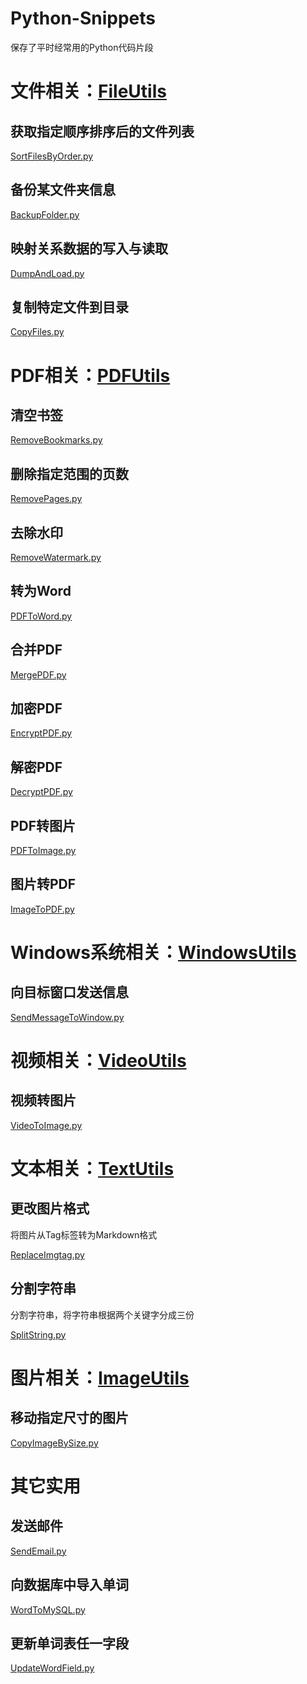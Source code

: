 # Python-Snippets

保存了平时经常用的Python代码片段



# 文件相关：[FileUtils](https://github.com/cestbonsuliu/Python-Snippets/blob/76904f4eb41efc73711c485e6bb966e3bfae83e6/Snippets/FileUtils)

## 获取指定顺序排序后的文件列表

[SortFilesByOrder.py](https://github.com/cestbonsuliu/Python-Snippets/blob/76904f4eb41efc73711c485e6bb966e3bfae83e6/Snippets/FileUtils/SortFilesByOrder.py)

## 备份某文件夹信息

[BackupFolder.py](https://github.com/cestbonsuliu/Python-Snippets/blob/4ab3b34586117fcb88eca6515cf48ccca63ff073/Snippets/FileUtils/BackupFolder.py)

## 映射关系数据的写入与读取

[DumpAndLoad.py](https://github.com/cestbonsuliu/Python-Snippets/blob/d27a7d9c4d39526a6241bccd5885212bab806839/Snippets/FileUtils/DumpAndLoad.py)


## 复制特定文件到目录

[CopyFiles.py](https://github.com/cestbonsuliu/Python-Snippets/blob/c933054a758e4d30cb71f35ebd6fd49687a59a26/Snippets/FileUtils/CopyFiles.py)

# PDF相关：[PDFUtils](https://github.com/cestbonsuliu/Python-Snippets/blob/fe45e7e28e2d05eca1f1952d87a76c87dc57fcea/Snippets/PDFUtils)

## 清空书签

[RemoveBookmarks.py](https://github.com/cestbonsuliu/Python-Snippets/blob/4f83513802c6b23a42936869d7648dda80184fe7/Snippets/PDFUtils/RemoveBookmarks.py)

## 删除指定范围的页数


[RemovePages.py](https://github.com/cestbonsuliu/Python-Snippets/blob/364abd18def83d3b37b81432a31112c4a6d1146d/Snippets/PDFUtils/RemovePages.py)


## 去除水印


[RemoveWatermark.py](https://github.com/cestbonsuliu/Python-Snippets/blob/2b735bb60a46c1ec47f398067c197d3133dddf54/Snippets/PDFUtils/RemoveWatermark.py)


## 转为Word

[PDFToWord.py](https://github.com/cestbonsuliu/Python-Snippets/blob/8b9f36a3e0816a10559857876ed86064b3f4b56e/Snippets/PDFUtils/PDFToWord.py)


## 合并PDF


[MergePDF.py](https://github.com/cestbonsuliu/Python-Snippets/blob/94dd3d56f568ae31d83ca7646ec8fe5e22120ab4/Snippets/PDFUtils/MergePDF.py)

## 加密PDF

[EncryptPDF.py](https://github.com/cestbonsuliu/Python-Snippets/blob/94dd3d56f568ae31d83ca7646ec8fe5e22120ab4/Snippets/PDFUtils/EncryptPDF.py)

## 解密PDF

[DecryptPDF.py](https://github.com/cestbonsuliu/Python-Snippets/blob/bc77c09bc6147e053ab007579c42cfcc314c3acd/Snippets/PDFUtils/DecryptPDF.py)


## PDF转图片

[PDFToImage.py](https://github.com/cestbonsuliu/Python-Snippets/blob/f9f01d5be3a953e20649ff8e4fa302efe2d87dfa/Snippets/PDFUtils/PDFToImage.py)


## 图片转PDF

[ImageToPDF.py](https://github.com/cestbonsuliu/Python-Snippets/blob/f9f01d5be3a953e20649ff8e4fa302efe2d87dfa/Snippets/PDFUtils/ImageToPDF.py)


# Windows系统相关：[WindowsUtils](https://github.com/cestbonsuliu/Python-Snippets/blob/c933054a758e4d30cb71f35ebd6fd49687a59a26/Snippets/WindowsUtils)

## 向目标窗口发送信息

[SendMessageToWindow.py](https://github.com/cestbonsuliu/Python-Snippets/blob/f23227148c2356399e9bc77533b65afa2781c539/Snippets/WindowsUtils/SendMessageToWindow.py)


# 视频相关：[VideoUtils](https://github.com/cestbonsuliu/Python-Snippets/blob/f9f01d5be3a953e20649ff8e4fa302efe2d87dfa/Snippets/VideoUtils)

## 视频转图片

[VideoToImage.py](https://github.com/cestbonsuliu/Python-Snippets/blob/f9f01d5be3a953e20649ff8e4fa302efe2d87dfa/Snippets/VideoUtils/VideoToImage.py)


# 文本相关：[TextUtils](https://github.com/cestbonsuliu/Python-Snippets/blob/c933054a758e4d30cb71f35ebd6fd49687a59a26/Snippets/TextUtils)

## 更改图片格式

将图片从Tag标签转为Markdown格式

[ReplaceImgtag.py](https://github.com/cestbonsuliu/Python-Snippets/blob/c933054a758e4d30cb71f35ebd6fd49687a59a26/Snippets/TextUtils/ReplaceImgtag.py)


## 分割字符串

分割字符串，将字符串根据两个关键字分成三份

[SplitString.py](https://github.com/cestbonsuliu/Python-Snippets/blob/04880e1c6a3d42d80d9c6e7bba1af9fbc8d51e8e/Snippets/TextUtils/SplitString.py)

# 图片相关：[ImageUtils](https://github.com/cestbonsuliu/Python-Snippets/blob/10cbcad0091615657c278c223446b607888cea11/Snippets/ImageUtils)

## 移动指定尺寸的图片

[CopyImageBySize.py](https://github.com/cestbonsuliu/Python-Snippets/blob/10cbcad0091615657c278c223446b607888cea11/Snippets/ImageUtils/CopyImageBySize.py)


# 其它实用

## 发送邮件

[SendEmail.py](https://github.com/cestbonsuliu/Python-Snippets/blob/608c7f3d9552f3dca613a5f51026bad4be5355cb/Snippets/Utils/SendEmail.py)

## 向数据库中导入单词

[WordToMySQL.py](https://github.com/cestbonsuliu/Python-Snippets/blob/78222d0748d755504d1dd70675d7fc9dd5abdfeb/Snippets/Utils/WordToMySQL.py)

## 更新单词表任一字段

[UpdateWordField.py](https://github.com/cestbonsuliu/Python-Snippets/blob/fbaae37361a9ab807b524b0f74c7699b52e21fcf/Snippets/Utils/UpdateWordField.py)